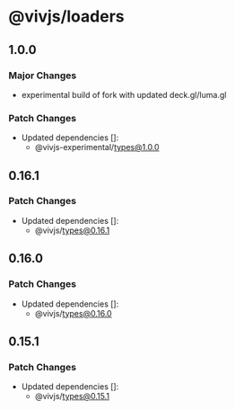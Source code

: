 # @vivjs/loaders

## 1.0.0

### Major Changes

- experimental build of fork with updated deck.gl/luma.gl

### Patch Changes

- Updated dependencies []:
  - @vivjs-experimental/types@1.0.0

## 0.16.1

### Patch Changes

- Updated dependencies []:
  - @vivjs/types@0.16.1

## 0.16.0

### Patch Changes

- Updated dependencies []:
  - @vivjs/types@0.16.0

## 0.15.1

### Patch Changes

- Updated dependencies []:
  - @vivjs/types@0.15.1
